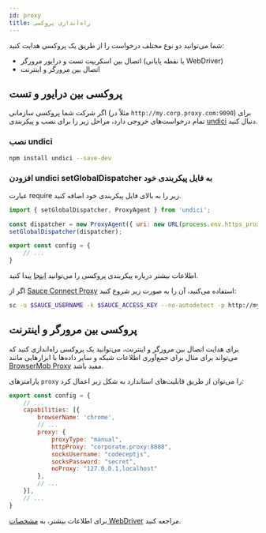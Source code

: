 ```yaml
---
id: proxy
title: راه‌اندازی پروکسی
---
```


شما می‌توانید دو نوع مختلف درخواست را از طریق یک پروکسی هدایت کنید:

- اتصال بین اسکریپت تست و درایور مرورگر (یا نقطه پایانی WebDriver)
- اتصال بین مرورگر و اینترنت

## پروکسی بین درایور و تست

اگر شرکت شما پروکسی سازمانی (مثلاً در `http://my.corp.proxy.com:9090`) برای تمام درخواست‌های خروجی دارد، مراحل زیر را برای نصب و پیکربندی [undici](https://github.com/nodejs/undici) دنبال کنید.

### نصب undici

```bash npm2yarn
npm install undici --save-dev
```

### افزودن undici setGlobalDispatcher به فایل پیکربندی خود

عبارت require زیر را به بالای فایل پیکربندی خود اضافه کنید.

```js title="wdio.conf.js"
import { setGlobalDispatcher, ProxyAgent } from 'undici';

const dispatcher = new ProxyAgent({ uri: new URL(process.env.https_proxy).toString() });
setGlobalDispatcher(dispatcher);

export const config = {
    // ...
}
```

اطلاعات بیشتر درباره پیکربندی پروکسی را می‌توانید [اینجا](https://github.com/nodejs/undici/blob/main/docs/docs/api/ProxyAgent.md) پیدا کنید.

اگر از [Sauce Connect Proxy](https://docs.saucelabs.com/secure-connections/sauce-connect-5) استفاده می‌کنید، آن را به صورت زیر شروع کنید:

```sh
sc -u $SAUCE_USERNAME -k $SAUCE_ACCESS_KEY --no-autodetect -p http://my.corp.proxy.com:9090
```

## پروکسی بین مرورگر و اینترنت

برای هدایت اتصال بین مرورگر و اینترنت، می‌توانید یک پروکسی راه‌اندازی کنید که می‌تواند برای مثال برای جمع‌آوری اطلاعات شبکه و سایر داده‌ها با ابزارهایی مانند [BrowserMob Proxy](https://github.com/lightbody/browsermob-proxy) مفید باشد.

پارامترهای `proxy` را می‌توان از طریق قابلیت‌های استاندارد به شکل زیر اعمال کرد:

```js title="wdio.conf.js"
export const config = {
    // ...
    capabilities: [{
        browserName: 'chrome',
        // ...
        proxy: {
            proxyType: "manual",
            httpProxy: "corporate.proxy:8080",
            socksUsername: "codeceptjs",
            socksPassword: "secret",
            noProxy: "127.0.0.1,localhost"
        },
        // ...
    }],
    // ...
}
```

برای اطلاعات بیشتر، به [مشخصات WebDriver](https://w3c.github.io/webdriver/#proxy) مراجعه کنید.